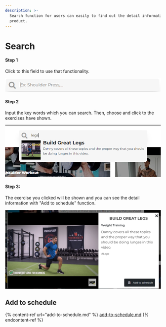 ```yaml
---
description: >-
  Search function for users can easily to find out the detail information
  product.
---
```


# Search

#### Step 1&#x20;

Click to this field to use that functionality.

![Click to this field](<../../.gitbook/assets/image (4).png>)

#### Step 2

Input the key words which you can search. Then, choose and click to the exercises have shown.

![Input key words wanna find](<../../.gitbook/assets/image (1).png>)

#### Step 3:

The exercise you clicked will be shown and you can see the detail information with "Add to schedule" function.

![](<../../.gitbook/assets/image (2).png>)

## Add to schedule

{% content-ref url="add-to-schedule.md" %}
[add-to-schedule.md](add-to-schedule.md)
{% endcontent-ref %}

